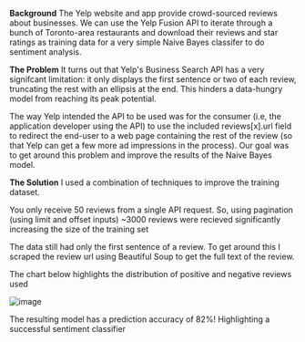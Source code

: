 **Background**
The Yelp website and app provide crowd-sourced reviews about businesses. We can use the Yelp Fusion API to iterate through a bunch of Toronto-area restaurants and download their reviews and star ratings as training data for a very simple Naive Bayes classifer to do sentiment analysis.

**The Problem**
It turns out that Yelp's Business Search API has a very signifcant limitation: it only displays the first sentence or two of each review, truncating the rest with an ellipsis at the end. This hinders a data-hungry model from reaching its peak potential.

The way Yelp intended the API to be used was for the consumer (i.e, the application developer using the API) to use the included reviews[x].url field to redirect the end-user to a web page containing the rest of the review (so that Yelp can get a few more ad impressions in the process). Our goal was to get around this problem and improve the results of the Naive Bayes model.

**The Solution**
I used a combination of techniques to improve the training dataset.

You only receive 50 reviews from a single API request. So, using pagination (using limit and offset inputs) ~3000 reviews were recieved significantly increasing the size of the training set

The data still had only the first sentence of a review. To get around this I scraped the review url using Beautiful Soup to get the full text of the review.

The chart below highlights the distribution of positive and negative reviews used 


![image](https://user-images.githubusercontent.com/60298572/177405611-daae350f-e36d-4a3c-a7d8-3abd69ccaec2.png)



The resulting model has a prediction accuracy of 82%! Highlighting a successful sentiment classifier
